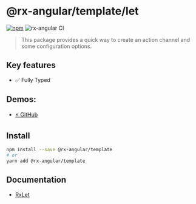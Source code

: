 # @rx-angular/template/let

[![npm](https://img.shields.io/npm/v/%40rx-angular%2Ftemplate.svg)](https://www.npmjs.com/package/%40rx-angular%2Ftemplate)
![rx-angular CI](https://github.com/rx-angular/rx-angular/workflows/rx-angular%20CI/badge.svg?branch=master)

> This package provides a quick way to create an action channel and some configuration options.

## Key features

- ✅ Fully Typed

## Demos:

- [⚡ GitHub](https://github.com/BioPhoton/rx-angular/rx-angular/https://github.com/rx-angular/rx-angular/blob/main/apps/demos/src/app/features/template/rx-let)

## Install

```bash
npm install --save @rx-angular/template
# or
yarn add @rx-angular/template
```

## Documentation

- [RxLet](https://rx-angular.io/docs/template/let-directive)
